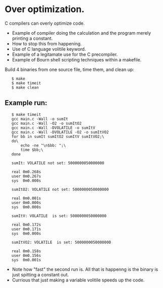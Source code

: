 # Over optimization.
C compilers can overly optimize code.

* Example of compiler doing the calculation and the program merely
  printing a constant.
* How to stop this from happening.
* Use of C language volitile keyword.
* Example of a legitamate use for the C precompiler.
* Example of Bourn shell scripting techniques within a makefile.

Build 4 binaries from one source file, time them, and clean up:
```
   $ make
   $ make timeit
   $ make clean
```

## Example run:
```
   $ make timeit
   gcc main.c -Wall -o sumIt
   gcc main.c -Wall -O2 -o sumItO2
   gcc main.c -Wall -DVOLATILE -o sumItV
   gcc main.c -Wall -DVOLATILE -O2 -o sumItVO2
   for bb in sumIt sumItO2 sumItV sumItVO2;\
   do\
       echo -ne "\n$bb: ";\
       time $bb;\
   done

   sumIt: VOLATILE not set: 5000000050000000

   real	0m0.268s
   user	0m0.267s
   sys	0m0.000s

   sumItO2: VOLATILE not set: 5000000050000000

   real	0m0.001s
   user	0m0.000s
   sys	0m0.000s

   sumItV: VOLATILE  is set: 5000000050000000

   real	0m0.172s
   user	0m0.171s
   sys	0m0.000s

   sumItVO2: VOLATILE  is set: 5000000050000000

   real	0m0.158s
   user	0m0.156s
   sys	0m0.001s
```
* Note how "fast" the second run is.
  All that is happenng is the binary is just spitting a constant out.
* Currious that just making a variable volitile speeds up the code.
